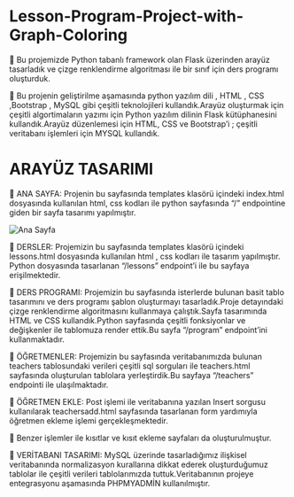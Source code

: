 # Lesson-Program-Project-with-Graph-Coloring
	Bu projemizde Python tabanlı framework olan Flask üzerinden arayüz tasarladık ve çizge renklendirme algoritması ile bir sınıf için ders programı oluşturduk.

	Bu projenin geliştirilme aşamasında python yazılım dili , HTML , CSS ,Bootstrap , MySQL gibi çeşitli teknolojileri kullandık.Arayüz oluşturmak için çeşitli algortimaların yazımı için Python yazılım dilinin Flask kütüphanesini kullandık.Arayüz düzenlemesi için HTML, CSS ve Bootstrap’i ; çeşitli veritabanı işlemleri için MYSQL kullandık.

#	ARAYÜZ TASARIMI

	ANA SAYFA: Projenin bu sayfasında templates klasörü içindeki index.html dosyasında kullanılan html, css kodları ile python sayfasında “/” endpointine giden bir sayfa tasarımı yapılmıştır.

![Ana Sayfa](https://github.com/AliEmirTuran/Lesson-Program-Project-with-Graph-Coloring/assets/89272211/976d78d1-832e-4355-b931-ed8a1631b0fd)

	DERSLER: Projemizin bu sayfasında templates klasörü içindeki lessons.html dosyasında kullanılan html , css kodları ile tasarım yapılmıştır. Python dosyasında tasarlanan “/lessons” endpoint’i ile bu sayfaya erişilmektedir.
 
	DERS PROGRAMI: Projemizin bu sayfasında isterlerde bulunan basit tablo tasarımını ve ders programı şablon oluşturmayı tasarladık.Proje detayındaki çizge renklendirme algoritmasını kullanmaya çalıştık.Sayfa tasarımında HTML ve CSS kullandık.Python sayfasında çeşitli fonksiyonlar ve değişkenler ile tablomuza render ettik.Bu sayfa “/program” endpoint’ini kullanmaktadır.
 
	ÖĞRETMENLER: Projemizin bu sayfasında veritabanımızda bulunan teachers tablosundaki verileri çeşitli sql sorguları ile teachers.html sayfasında oluşturulan tablolara yerleştirdik.Bu sayfaya “/teachers” endpointi ile ulaşılmaktadır.
 

	ÖĞRETMEN EKLE: Post işlemi ile veritabanına yazılan Insert sorgusu kullanılarak teachersadd.html sayfasında tasarlanan form yardımıyla öğretmen ekleme işlemi gerçekleşmektedir.

 

	Benzer işlemler ile kısıtlar ve kısıt ekleme sayfaları da oluşturulmuştur.
 

 
	VERİTABANI TASARIMI: MySQL üzerinde tasarladığımız ilişkisel veritabanında normalizasyon kurallarına dikkat ederek oluşturduğumuz tablolar ile çeşitli verileri tablolarımızda tuttuk.Veritabanının projeye entegrasyonu aşamasında PHPMYADMİN kullanılmıştır.

 
